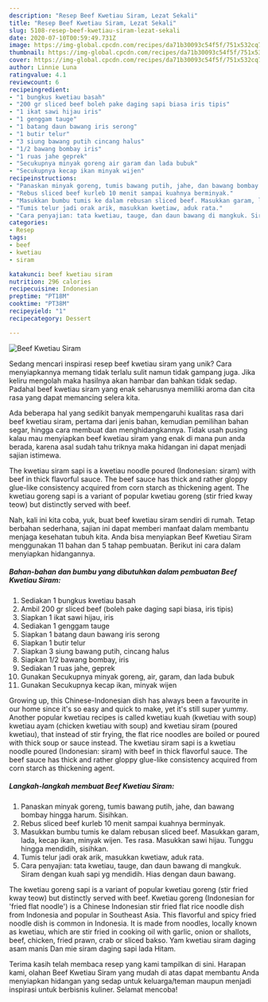 ```yaml
---
description: "Resep Beef Kwetiau Siram, Lezat Sekali"
title: "Resep Beef Kwetiau Siram, Lezat Sekali"
slug: 5108-resep-beef-kwetiau-siram-lezat-sekali
date: 2020-07-10T00:59:49.731Z
image: https://img-global.cpcdn.com/recipes/da71b30093c54f5f/751x532cq70/beef-kwetiau-siram-foto-resep-utama.jpg
thumbnail: https://img-global.cpcdn.com/recipes/da71b30093c54f5f/751x532cq70/beef-kwetiau-siram-foto-resep-utama.jpg
cover: https://img-global.cpcdn.com/recipes/da71b30093c54f5f/751x532cq70/beef-kwetiau-siram-foto-resep-utama.jpg
author: Linnie Luna
ratingvalue: 4.1
reviewcount: 6
recipeingredient:
- "1 bungkus kwetiau basah"
- "200 gr sliced beef boleh pake daging sapi biasa iris tipis"
- "1 ikat sawi hijau iris"
- "1 genggam tauge"
- "1 batang daun bawang iris serong"
- "1 butir telur"
- "3 siung bawang putih cincang halus"
- "1/2 bawang bombay iris"
- "1 ruas jahe geprek"
- "Secukupnya minyak goreng air garam dan lada bubuk"
- "Secukupnya kecap ikan minyak wijen"
recipeinstructions:
- "Panaskan minyak goreng, tumis bawang putih, jahe, dan bawang bombay hingga harum. Sisihkan."
- "Rebus sliced beef kurleb 10 menit sampai kuahnya berminyak."
- "Masukkan bumbu tumis ke dalam rebusan sliced beef. Masukkan garam, lada, kecap ikan, minyak wijen. Tes rasa. Masukkan sawi hijau. Tunggu hingga mendidih, sisihkan."
- "Tumis telur jadi orak arik, masukkan kwetiaw, aduk rata."
- "Cara penyajian: tata kwetiau, tauge, dan daun bawang di mangkuk. Siram dengan kuah sapi yg mendidih. Hias dengan daun bawang."
categories:
- Resep
tags:
- beef
- kwetiau
- siram

katakunci: beef kwetiau siram 
nutrition: 296 calories
recipecuisine: Indonesian
preptime: "PT18M"
cooktime: "PT38M"
recipeyield: "1"
recipecategory: Dessert

---
```



![Beef Kwetiau Siram](https://img-global.cpcdn.com/recipes/da71b30093c54f5f/751x532cq70/beef-kwetiau-siram-foto-resep-utama.jpg)

Sedang mencari inspirasi resep beef kwetiau siram yang unik? Cara menyiapkannya memang tidak terlalu sulit namun tidak gampang juga. Jika keliru mengolah maka hasilnya akan hambar dan bahkan tidak sedap. Padahal beef kwetiau siram yang enak seharusnya memiliki aroma dan cita rasa yang dapat memancing selera kita.

Ada beberapa hal yang sedikit banyak mempengaruhi kualitas rasa dari beef kwetiau siram, pertama dari jenis bahan, kemudian pemilihan bahan segar, hingga cara membuat dan menghidangkannya. Tidak usah pusing kalau mau menyiapkan beef kwetiau siram yang enak di mana pun anda berada, karena asal sudah tahu triknya maka hidangan ini dapat menjadi sajian istimewa.

The kwetiau siram sapi is a kwetiau noodle poured (Indonesian: siram) with beef in thick flavorful sauce. The beef sauce has thick and rather gloppy glue-like consistency acquired from corn starch as thickening agent. The kwetiau goreng sapi is a variant of popular kwetiau goreng (stir fried kway teow) but distinctly served with beef.


Nah, kali ini kita coba, yuk, buat beef kwetiau siram sendiri di rumah. Tetap berbahan sederhana, sajian ini dapat memberi manfaat dalam membantu menjaga kesehatan tubuh kita. Anda bisa menyiapkan Beef Kwetiau Siram menggunakan 11 bahan dan 5 tahap pembuatan. Berikut ini cara dalam menyiapkan hidangannya.

<!--inarticleads1-->

##### Bahan-bahan dan bumbu yang dibutuhkan dalam pembuatan Beef Kwetiau Siram:

1. Sediakan 1 bungkus kwetiau basah
1. Ambil 200 gr sliced beef (boleh pake daging sapi biasa, iris tipis)
1. Siapkan 1 ikat sawi hijau, iris
1. Sediakan 1 genggam tauge
1. Siapkan 1 batang daun bawang iris serong
1. Siapkan 1 butir telur
1. Siapkan 3 siung bawang putih, cincang halus
1. Siapkan 1/2 bawang bombay, iris
1. Sediakan 1 ruas jahe, geprek
1. Gunakan Secukupnya minyak goreng, air, garam, dan lada bubuk
1. Gunakan Secukupnya kecap ikan, minyak wijen


Growing up, this Chinese-Indonesian dish has always been a favourite in our home since it&#39;s so easy and quick to make, yet it&#39;s still super yummy. Another popular kwetiau recipes is called kwetiau kuah (kwetiau with soup) kwetiau ayam (chicken kwetiau with soup) and kwetiau siram (poured kwetiau), that instead of stir frying, the flat rice noodles are boiled or poured with thick soup or sauce instead. The kwetiau siram sapi is a kwetiau noodle poured (Indonesian: siram) with beef in thick flavorful sauce. The beef sauce has thick and rather gloppy glue-like consistency acquired from corn starch as thickening agent. 

<!--inarticleads2-->

##### Langkah-langkah membuat Beef Kwetiau Siram:

1. Panaskan minyak goreng, tumis bawang putih, jahe, dan bawang bombay hingga harum. Sisihkan.
1. Rebus sliced beef kurleb 10 menit sampai kuahnya berminyak.
1. Masukkan bumbu tumis ke dalam rebusan sliced beef. Masukkan garam, lada, kecap ikan, minyak wijen. Tes rasa. Masukkan sawi hijau. Tunggu hingga mendidih, sisihkan.
1. Tumis telur jadi orak arik, masukkan kwetiaw, aduk rata.
1. Cara penyajian: tata kwetiau, tauge, dan daun bawang di mangkuk. Siram dengan kuah sapi yg mendidih. Hias dengan daun bawang.


The kwetiau goreng sapi is a variant of popular kwetiau goreng (stir fried kway teow) but distinctly served with beef. Kwetiau goreng (Indonesian for &#39;fried flat noodle&#39;) is a Chinese Indonesian stir fried flat rice noodle dish from Indonesia and popular in Southeast Asia. This flavorful and spicy fried noodle dish is common in Indonesia. It is made from noodles, locally known as kwetiau, which are stir fried in cooking oil with garlic, onion or shallots, beef, chicken, fried prawn, crab or sliced bakso. Yam kwetiau siram daging asam manis Dan mie siram daging sapi lada Hitam. 

Terima kasih telah membaca resep yang kami tampilkan di sini. Harapan kami, olahan Beef Kwetiau Siram yang mudah di atas dapat membantu Anda menyiapkan hidangan yang sedap untuk keluarga/teman maupun menjadi inspirasi untuk berbisnis kuliner. Selamat mencoba!
